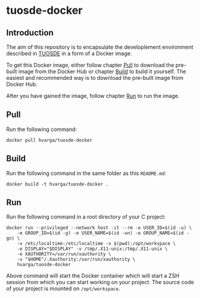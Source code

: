 # tuosde-docker

## Introduction

The aim of this repository is to encapsulate the developlement environment
described in [TUOSDE](https://www.tuosde.org/) in a form of a Docker image.

To get this Docker image, either follow chapter [Pull](#pull) to download the
pre-built image from the Docker Hub or chapter [Build](#build) to build
it yourself. The easiest and recommended way is to download the pre-built image
from Docker Hub.

After you have gained the image, follow chapter [Run](#run) to run the image.

## Pull

Run the following command:

```shell
docker pull hvarga/tuosde-docker
```

## Build

Run the following command in the same folder as this `README.md`:

```shell
docker build -t hvarga/tuosde-docker .
```

## Run

Run the following command in a root directory of your C project:

```shell
docker run --privileged --network host -it --rm -e USER_ID=$(id -u) \
	-e GROUP_ID=$(id -g) -e USER_NAME=$(id -un) -e GROUP_NAME=$(id -gn) \
	-v /etc/localtime:/etc/localtime -v $(pwd):/opt/workspace \
	-e DISPLAY="$DISPLAY" -v /tmp/.X11-unix:/tmp/.X11-unix \
	-e XAUTHORITY=/var/run/xauthority \
	-v "$HOME"/.Xauthority:/var/run/xauthority \
	hvarga/tuosde-docker
```

Above command will start the Docker container which will start a ZSH session
from which you can start working on your project. The source code of your
project is mounted on `/opt/workspace`.
